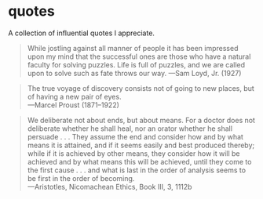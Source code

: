 # quotes
A collection of influential quotes I appreciate.

> While jostling against all manner of people it has been impressed upon my mind that the successful ones are those who have a natural faculty for solving puzzles. Life is full of puzzles, and we are called upon to solve such as fate throws our way.
—Sam Loyd, Jr. (1927)

> The true voyage of discovery consists not of going to new places, but of having a new pair of eyes.\
—Marcel Proust (1871–1922)

> We deliberate not about ends, but about means. For a doctor does not deliberate whether he shall heal, nor an orator whether he shall persuade . . . They assume the end and consider how and by what means it is attained, and if it seems easily and best produced thereby; while if it is achieved by other means, they consider how it will be achieved and by what means this will be achieved, until they come to the first cause . . . and what is last in the order of analysis seems to be first in the order of becoming.\
—Aristotles, Nicomachean Ethics, Book III, 3, 1112b
